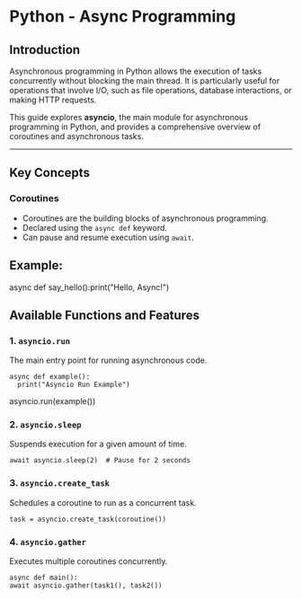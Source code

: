 # Python - Async Programming

## Introduction

Asynchronous programming in Python allows the execution of tasks concurrently without blocking the main thread. It is particularly useful for operations that involve I/O, such as file operations, database interactions, or making HTTP requests.

This guide explores **asyncio**, the main module for asynchronous programming in Python, and provides a comprehensive overview of coroutines and asynchronous tasks.

---

## Key Concepts

### Coroutines
- Coroutines are the building blocks of asynchronous programming.
- Declared using the `async def` keyword.
- Can pause and resume execution using `await`.

## Example:  
  async def say_hello():print("Hello, Async!")

## Available Functions and Features

### 1. `asyncio.run`  
The main entry point for running asynchronous code.

    async def example():
      print("Asyncio Run Example")

asyncio.run(example())

### 2. `asyncio.sleep`  
  Suspends execution for a given amount of time.

    await asyncio.sleep(2)  # Pause for 2 seconds

### 3. `asyncio.create_task`  
Schedules a coroutine to run as a concurrent task.

    task = asyncio.create_task(coroutine())

### 4. `asyncio.gather`  
Executes multiple coroutines concurrently.


    async def main():
    await asyncio.gather(task1(), task2())